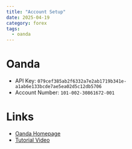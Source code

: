 ```yaml
---
title: "Account Setup"
date: 2025-04-19
category: forex
tags: 
  - oanda
---
```


# Oanda

* API Key: `079cef385ab2f6332a7e2ab1719b341e-a1ab6e133bcde7ae5ea02d5c12db5706`
* Account Number: `101-002-30861672-001`

# Links

* [Oanda Homepage](https://www.oanda.com)
* [Tutorial Video](https://www.youtube.com/watch?v=6L834DTGu-s&list=PLZ1QII7yudbecO6a-zAI6cuGP1LLnmW8e&index=3&ab_channel=BluefeverSoftware)

